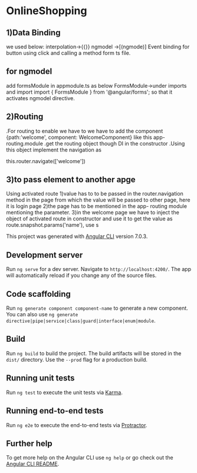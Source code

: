 # OnlineShopping

1)Data Binding
-------
we used below:
interpolation->{{}}
ngmodel ->[(ngmode)]
Event binding for button using click and calling a method form ts file.

for ngmodel
-----
add formsModule in appmodule.ts as below
FormsModule->under imports and 
import
import { FormsModule } from '@angular/forms';
so that it activates ngmodel directive.


2)Routing
--------
.For routing to enable we have to we have to add the component {path:'welcome', component: WelcomeComponent} like this app-routing.module
.get the routing object though DI in the constructor
.Using this object implement the navigation as 

this.router.navigate(['welcome'])



3)to pass element to another apge
--------------
Using activated route
1)value has to to be passed in the router.navigation method in the page from which the value will be passed to other page, here it is login page
2)the page has to be mentioned in the app- routing module mentioning the parameter.
3)in the welcome page we have to inject the object of activated route in constructor and use it to get the value as route.snapshot.params('name'), use s













This project was generated with [Angular CLI](https://github.com/angular/angular-cli) version 7.0.3.

## Development server

Run `ng serve` for a dev server. Navigate to `http://localhost:4200/`. The app will automatically reload if you change any of the source files.

## Code scaffolding

Run `ng generate component component-name` to generate a new component. You can also use `ng generate directive|pipe|service|class|guard|interface|enum|module`.

## Build

Run `ng build` to build the project. The build artifacts will be stored in the `dist/` directory. Use the `--prod` flag for a production build.

## Running unit tests

Run `ng test` to execute the unit tests via [Karma](https://karma-runner.github.io).

## Running end-to-end tests

Run `ng e2e` to execute the end-to-end tests via [Protractor](http://www.protractortest.org/).

## Further help

To get more help on the Angular CLI use `ng help` or go check out the [Angular CLI README](https://github.com/angular/angular-cli/blob/master/README.md).
